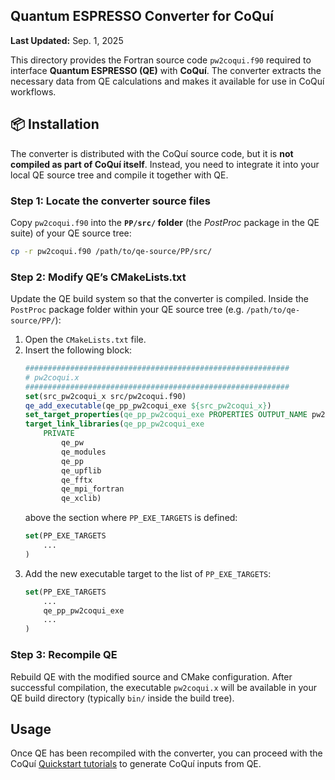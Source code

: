 Quantum ESPRESSO Converter for CoQuí
------------------------------------
**Last Updated:** Sep. 1, 2025

This directory provides the Fortran source code `pw2coqui.f90` required to 
interface **Quantum ESPRESSO (QE)** with **CoQuí**. The converter extracts 
the necessary data from QE calculations and makes it available for use in 
CoQuí workflows.

## 📦 Installation

The converter is distributed with the CoQuí source code, but it is **not 
compiled as part of CoQuí itself**. Instead, you need to integrate it into 
your local QE source tree and compile it together with QE.

### Step 1: Locate the converter source files
Copy `pw2coqui.f90` into the **`PP/src/` folder** (the *PostProc* package in the
QE suite) of your QE source tree:  
```bash
cp -r pw2coqui.f90 /path/to/qe-source/PP/src/
```

### Step 2: Modify QE’s CMakeLists.txt
Update the QE build system so that the converter is compiled. Inside the
`PostProc` package folder within your QE source tree (e.g. `/path/to/qe-source/PP/`):
1. Open the `CMakeLists.txt` file.
2. Insert the following block: 
   ```cmake
   ###########################################################
   # pw2coqui.x
   ###########################################################
   set(src_pw2coqui_x src/pw2coqui.f90)
   qe_add_executable(qe_pp_pw2coqui_exe ${src_pw2coqui_x})
   set_target_properties(qe_pp_pw2coqui_exe PROPERTIES OUTPUT_NAME pw2coqui.x)
   target_link_libraries(qe_pp_pw2coqui_exe
       PRIVATE
           qe_pw
           qe_modules
           qe_pp
           qe_upflib
           qe_fftx
           qe_mpi_fortran
           qe_xclib)
   ```
   above the section where `PP_EXE_TARGETS` is defined: 
   ```cmake 
   set(PP_EXE_TARGETS
       ...
   ) 
   ```
3. Add the new executable target to the list of `PP_EXE_TARGETS`:
   ```cmake
   set(PP_EXE_TARGETS
       ...
       qe_pp_pw2coqui_exe
       ...
   )
   ```

### Step 3: Recompile QE
Rebuild QE with the modified source and CMake configuration.
After successful compilation, the executable `pw2coqui.x` will be available
in your QE build directory (typically `bin/` inside the build tree).


## Usage
Once QE has been recompiled with the converter, you can proceed with the 
CoQuí [Quickstart tutorials](https://github.com/AbInitioQHub/coqui-tutorial/blob/main/quickstart/01s_dft_to_coqui_converter.ipynb) 
to generate CoQuí inputs from QE.